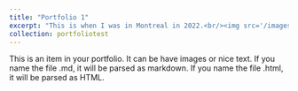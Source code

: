 ```yaml
---
title: "Portfolio 1"
excerpt: "This is when I was in Montreal in 2022.<br/><img src='/images/InMontreal.jpg'>"
collection: portfoliotest
---
```


This is an item in your portfolio. It can be have images or nice text. If you name the file .md, it will be parsed as markdown. If you name the file .html, it will be parsed as HTML. 
